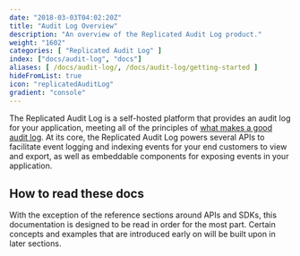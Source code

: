 ```yaml
---
date: "2018-03-03T04:02:20Z"
title: "Audit Log Overview"
description: "An overview of the Replicated Audit Log product."
weight: "1602"
categories: [ "Replicated Audit Log" ]
index: ["docs/audit-log", "docs"]
aliases: [ /docs/audit-log/, /docs/audit-log/getting-started ]
hideFromList: true
icon: "replicatedAuditLog"
gradient: "console"
---
```


The Replicated Audit Log is a self-hosted platform that provides an audit log for your application, meeting all of the principles of [what makes a good audit log](/docs/audit-logs/how-to/basics). At its core, the Replicated Audit Log powers several APIs to facilitate event logging and indexing events for your end customers to view and export, as well as embeddable components for exposing events in your application.


## How to read these docs

With the exception of the reference sections around APIs and SDKs, this documentation is designed to be read in order for the most part. Certain concepts and examples that are introduced early on will be built upon in later sections.
